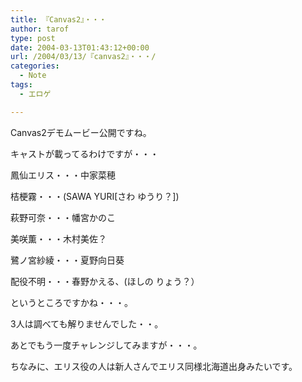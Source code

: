 ```yaml
---
title: 『Canvas2』・・・
author: tarof
type: post
date: 2004-03-13T01:43:12+00:00
url: /2004/03/13/『canvas2』・・・/
categories:
  - Note
tags:
  - エロゲ

---
```

Canvas2デモムービー公開ですね。
  
キャストが載ってるわけですが・・・

鳳仙エリス・・・中家菜穂
  
桔梗霧・・・(SAWA YURI[さわ ゆうり？])
  
萩野可奈・・・幡宮かのこ
  
美咲薫・・・木村美佐？
  
鷺ノ宮紗綾・・・夏野向日葵
  
配役不明・・・春野かえる、(ほしの りょう？）
  
というところですかね・・・。
  
3人は調べても解りませんでした・・。
  
あとでもう一度チャレンジしてみますが・・・。
  
ちなみに、エリス役の人は新人さんでエリス同様北海道出身みたいです。
